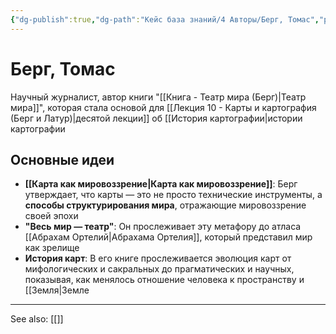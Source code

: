 ```yaml
---
{"dg-publish":true,"dg-path":"Кейс база знаний/4 Авторы/Берг, Томас","permalink":"/kejs-baza-znanij/4-avtory/berg-tomas/"}
---
```


# Берг, Томас

Научный журналист, автор книги "[[Книга - Театр мира (Берг)\|Театр мира]]", которая стала основой для [[Лекция 10 - Карты и картография (Берг и Латур)\|десятой лекции]] об [[История картографии|истории картографии

## Основные идеи
- **[[Карта как мировоззрение\|Карта как мировоззрение]]**: Берг утверждает, что карты — это не просто технические инструменты, а **способы структурирования мира**, отражающие мировоззрение своей эпохи
- **"Весь мир — театр"**: Он прослеживает эту метафору до атласа [[Абрахам Ортелий\|Абрахама Ортелия]], который представил мир как зрелище
- **История карт**: В его книге прослеживается эволюция карт от мифологических и сакральных до прагматических и научных, показывая, как менялось отношение человека к пространству и [[Земля|Земле






---
See also:
[[]]
